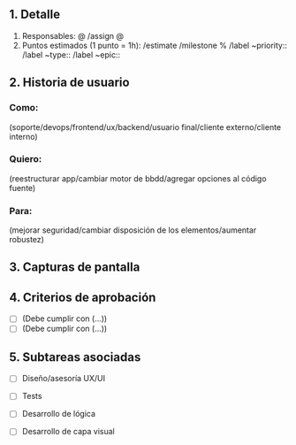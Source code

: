 ## 1. Detalle

1.  Responsables: @
/assign @
1.  Puntos estimados (1 punto = 1h): 
/estimate 
/milestone %
/label ~priority::
/label ~type::
/label ~epic::

## 2. Historia de usuario

### Como:

(soporte/devops/frontend/ux/backend/usuario final/cliente externo/cliente interno)

### Quiero:

(reestructurar app/cambiar motor de bbdd/agregar opciones al código fuente)

### Para:

(mejorar seguridad/cambiar disposición de los elementos/aumentar robustez)

## 3. Capturas de pantalla

## 4. Criterios de aprobación

* [ ]  (Debe cumplir con (...))
* [ ]  (Debe cumplir con (...))

## 5. Subtareas asociadas

- [ ] Diseño/asesoría UX/UI
- [ ] Tests
- [ ] Desarrollo de lógica
- [ ] Desarrollo de capa visual


